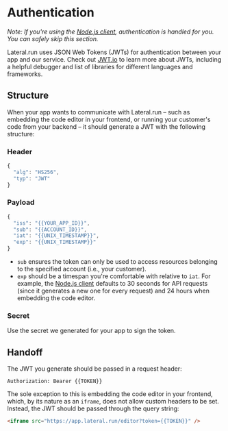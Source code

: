 # Authentication

_Note: If you're using the [Node.js client](https://github.com/lateralrun/node),
authentication is handled for you. You can safely skip this section._

Lateral.run uses JSON Web Tokens (JWTs) for authentication between your app and
our service. Check out [JWT.io](https://jwt.io/) to learn more about JWTs,
including a helpful debugger and list of libraries for different languages and
frameworks.

## Structure

When your app wants to communicate with Lateral.run – such as embedding the code
editor in your frontend, or running your customer's code from your backend – it
should generate a JWT with the following structure:

### Header

```js
{
  "alg": "HS256",
  "typ": "JWT"
}
```

### Payload

```js
{
  "iss": "{{YOUR_APP_ID}}",
  "sub": "{{ACCOUNT_ID}}",
  "iat": "{{UNIX_TIMESTAMP}}",
  "exp": "{{UNIX_TIMESTAMP}}"
}
```

- `sub` ensures the token can only be used to access resources belonging to the
  specified account (i.e., your customer).
- `exp` should be a timespan you're comfortable with relative to `iat`. For
  example, the [Node.js client](https://github.com/lateralrun/node) defaults to
  30 seconds for API requests (since it generates a new one for every request)
  and 24 hours when embedding the code editor.

### Secret

Use the secret we generated for your app to sign the token.

## Handoff

The JWT you generate should be passed in a request header:

```
Authorization: Bearer {{TOKEN}}
```

The sole exception to this is embedding the code editor in your frontend, which,
by its nature as an `iframe`, does not allow custom headers to be set. Instead,
the JWT should be passed through the query string:

```html
<iframe src="https://app.lateral.run/editor?token={{TOKEN}}" />
```
